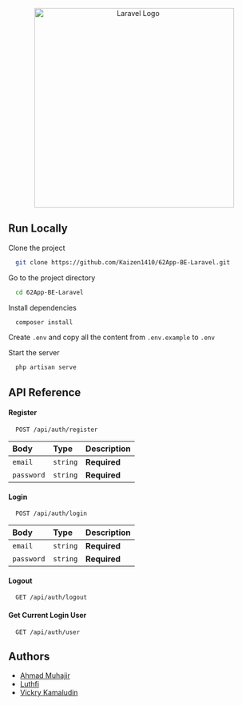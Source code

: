 <p align="center"><a href="https://laravel.com" target="_blank"><img src="https://raw.githubusercontent.com/laravel/art/master/logo-lockup/5%20SVG/2%20CMYK/1%20Full%20Color/laravel-logolockup-cmyk-red.svg" width="400" alt="Laravel Logo"></a></p>


## Run Locally

Clone the project

```bash
  git clone https://github.com/Kaizen1410/62App-BE-Laravel.git
```

Go to the project directory

```bash
  cd 62App-BE-Laravel
```

Install dependencies

```bash
  composer install
```

Create `.env` and copy all the content from `.env.example` to `.env`

Start the server

```bash
  php artisan serve
```



## API Reference

#### Register

```
  POST /api/auth/register
```

| Body | Type     | Description                |
| :-------- | :------- | :------------------------- |
| `email` | `string` | **Required** |
| `password` | `string` | **Required** |

#### Login

```
  POST /api/auth/login
```

| Body | Type     | Description                       |
| :-------- | :------- | :-------------------------------- |
| `email`      | `string` | **Required** |
| `password`      | `string` | **Required** |

#### Logout

```
  GET /api/auth/logout
```

#### Get Current Login User

```
  GET /api/auth/user
```


## Authors

- [Ahmad Muhajir](https://www.github.com/JeremyJFN71)
- [Luthfi](https://www.github.com/Kaizen1410)
- [Vickry Kamaludin](https://www.github.com/Vickry19)

